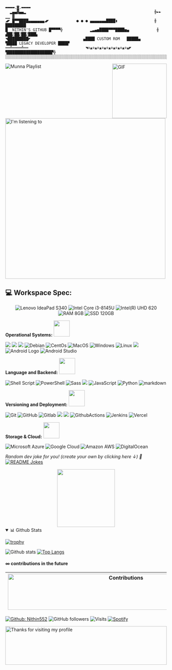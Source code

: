 ```
▬▬▬▬.◙.▬▬▬▬
  ▂▄▄▓▄▄▂                                                        ╫►►        ▁▁ ▓
◢◤ █▀▀████▄▄▄▄▄▄▄◢◤            ● ● ● ▄▄▄▄▄▄▄████▮                ╫       █████████
█  NITHIN'S GITHUB █▀▀▀▀╬            ▂▃▄▅████▀▀▀████▅▄            ╫    ▟██⍁██⍁██⍁███▙
◥█████████◤                       ▄████ CUSTOM ROM   █████▄       ▜████ LEGACY DEVELOPER ████▛
══╩════╩══                         ◥⊙▲⊙▲⊙▲⊙▲⊙▲⊙▲⊙▲⊙▲⊙▲◤         ▜███████████████████▛╬
░░░░░░░░░░░░░░░░░░░░░░░░░░░░░░░░░░░░░░░░░░░░░░░░░░░░░░░░░░░░░░░░░░░░░░░░░░░░░░░░░░░░░░░░░░░
```





![Munna Playlist](https://spotify-pl.nithin552.vercel.app/api/spotify) <img align="right" alt="GIF" height="170px" src="https://media.giphy.com/media/J5B1Y8QZnzXXbLQIBu/giphy.gif" />


[<img src="https://readme-spotify-status-nithin552.vercel.app/api/run-spotify-status" alt="I'm listening to" width="500" />](https://open.spotify.com/user/rro2jhmryligk7smcxoeharu5)


## 💻 Workspace Spec:
<p align="center">
	<img src="https://img.shields.io/badge/-Lenovo IdeaPad%20S340-%E2231A.svg?&style=for-the-badge&logo=lenovo&logoColor=white" title="Lenovo IdeaPad S340" alt="Lenovo IdeaPad S340"/>
        <img src="https://img.shields.io/badge/intel-Core%20i3%208145U-%230071C5.svg?&style=for-the-badge&logo=intel&logoColor=white" title="Intel Core i3-8145U" alt="Intel Core i3-8145U"/>
	<img src="https://img.shields.io/badge/intel%20UHD%20620%204GB-%23ED1C24.svg?&style=for-the-badge&logo=intel&logoColor=white" title="Intel(R) UHD 620" alt="Intel(R) UHD 620"/>
	<img src="https://img.shields.io/badge/RAM-8GB-yellow.svg?&style=for-the-badge" title="RAM 8GB" alt="RAM 8GB"/>
	<img src="https://img.shields.io/badge/SSD-120GB-%23FEAA2D.svg?&style=for-the-badge" title="SSD 120GB" alt="SSD 120GB"/>
	


**Operational Systems:**  <img src="https://camo.githubusercontent.com/40dff491d4e8123af55298ef908faedb66c463e5/68747470733a2f2f6d656469612e67697068792e636f6d2f6d656469612f57556c706c634d704f43456d5447427442572f67697068792e676966" width="50">

<img src="https://img.shields.io/badge/-Ubuntu-E95420?style=flat&logo=ubuntu&logoColor=white"> <img src="https://img.shields.io/badge/-Linux Mint-87CF3E?style=flat&logo=linux-mint&logoColor=white"> <img src="https://img.shields.io/badge/-Windows XP-003399?style=flat&logo=windows-xp&logoColor=white"> <img src="https://img.shields.io/badge/-Debian-A81D33?logo=debian&logoColor=white&labelColor=A81D33" alt="Debian" /> <img src="https://img.shields.io/badge/-CentOS-262577?logo=centos&logoColor=white&labelColor=262577" alt="CentOs" /> <img src="https://img.shields.io/badge/-MacOS-999999?logo=apple&logoColor=white&labelColor=999999" alt="MacOS" /> <img src="https://img.shields.io/badge/-Windows-0078D6?logo=windows&logoColor=white&labelColor=0078D6" alt="Windows" /> <img src="https://img.shields.io/badge/-Linux-A81D33?logo=Linux&logoColor=white&labelColor=A81D33" alt="Linux" /> <img src="https://img.shields.io/badge/-Arch Linux-1793D1?style=flat&logo=arch-linux&logoColor=white"> <img src="https://img.shields.io/badge/-Android-1e2229?logo=Android&logoColor=SpringGreen&labelColor=1e2229" alt="Android Logo" /> <img src="https://img.shields.io/badge/-Android%20Studio-1e2229?logo=android-studio&logoColor=SpringGreen&labelColor=1e2229" alt="Android Studio" />

**Language and Backend:** <img src="https://camo.githubusercontent.com/40dff491d4e8123af55298ef908faedb66c463e5/68747470733a2f2f6d656469612e67697068792e636f6d2f6d656469612f57556c706c634d704f43456d5447427442572f67697068792e676966" width="50">

<img src="https://img.shields.io/badge/-Shell%20Script-4EAA25?logo=gnu-bash&logoColor=white&labelColor=4EAA25" alt="Shell Script" /> <img src="https://img.shields.io/badge/-PowerShell-5391FE?logo=powershell&logoColor=white&labelColor=5391FE" alt="PowerShell" /> <img src="https://img.shields.io/badge/-Sass-CC6699?logo=sass&logoColor=white&labelColor=CC6699" alt="Sass" /> <img src="https://img.shields.io/badge/-Java-007396?style=flat&logo=java&logoColor=white"> <img src="https://img.shields.io/badge/-JavaScript-F7DF1E?logo=javascript&logoColor=white&labelColor=F7DF1E" alt="JavaScript" /> <img src="https://img.shields.io/badge/-Python-3776AB?logo=python&logoColor=white&labelColor=3776AB" alt="Python" /> <img src="https://img.shields.io/badge/-Markdown-000000?logo=markdown&logoColor=white&labelColor=000000" alt="markdown" />


**Versioning and Deployment:**  <img src="https://camo.githubusercontent.com/40dff491d4e8123af55298ef908faedb66c463e5/68747470733a2f2f6d656469612e67697068792e636f6d2f6d656469612f57556c706c634d704f43456d5447427442572f67697068792e676966" width="50">

<img src="https://img.shields.io/badge/-Git-F05032?logo=git&logoColor=white&labelColor=F05032" alt="Git" /> <img src="https://img.shields.io/badge/-GitHub-181717?logo=github&logoColor=white&labelColor=181717" alt="GitHub" /> <img src="https://img.shields.io/badge/Gitlab%20-%23181717?logo=gitlab&logoColor=white&labelColor=23181717" alt="Gitlab" /> <img src="https://img.shields.io/badge/-Bitbucket-0052CC?style=flat&logo=bitbucket&logoColor=white"> <img src="https://img.shields.io/badge/-GitKraken-179287?style=flat&logo=gitkraken&logoColor=white"> <img src="https://img.shields.io/badge/Github%20Actions-2088FF?logo=github-actions&logoColor=white&labelColor=2088FF" alt="GithubActions" /> <img src="https://img.shields.io/badge/Jenkins-ff005e?logo=jenkins&logoColor=white&labelColor=ff005e" alt="Jenkins" /> <img src="https://img.shields.io/badge/Vercel-222222?logo=vercel&logoColor=white&labelColor=222222" alt="Vercel" />

**Storage & Cloud:**  <img src="https://camo.githubusercontent.com/40dff491d4e8123af55298ef908faedb66c463e5/68747470733a2f2f6d656469612e67697068792e636f6d2f6d656469612f57556c706c634d704f43456d5447427442572f67697068792e676966" width="50">

 <img src="https://img.shields.io/badge/Microsoft%20Azure-0089D6?logo=Microsoft-Azure&logoColor=white&labelColor=0089D6" alt="Microsoft Azure" /> <img src="https://img.shields.io/badge/Google%20Cloud-4285F4?logo=Google-Cloud&logoColor=white&labelColor=4285F4" alt="Google Cloud" /> <img src="https://img.shields.io/badge/-Amazon%20AWS-232F3E?logo=amazon-aws&logoColor=white&labelColor=232F3E" alt="Amazon AWS" /> <img src="https://img.shields.io/badge/-Digital%20Ocean-0089D6?logo=DigitalOcean&logoColor=white&labelColor=0089D6" alt ="DigitalOcean" />

<i>Random dev joke for you! (create your own by clicking here ↓) 🤡</i><br> 
<a href="https://readme-jokes.vercel.app"><img align="center" src="https://readme-jokes.vercel.app/api?bgColor=%23073b4c&textColor=%2306d6a0&aColor=%2306d6a0&borderColor=%2306d6a0" alt="README Jokes"></a>

<div align="center">
    <img height="180em" src="https://github-readme-streak-stats.herokuapp.com/?user=Nithin552&theme=black-ice&fire=6600AF&currStreakNum=6600AF&ring=6600AF&currStreakLabel=6600AF">
</div>

<details open>
<summary>📊 Github Stats</summary>
	
[![trophy](https://github-profile-trophy.vercel.app/?username=Nithin552&theme=monokai&row=1&column=7)](https://github.com/ryo-ma/github-profile-trophy)	
	
  ![Github stats](https://github-readme-stats.vercel.app/api?username=Nithin552&theme=gruvbox&show_icons=true&hide_border=false&count_private=true&include_all_commits=true&line_height=24.5)  [![Top Langs](https://github-readme-stats.vercel.app/api/top-langs/?username=Nithin552&theme=gruvbox&layout=compact&hide=html,css&langs_count=10)](https://github.com/Nithin552?tab=repositories)
</details>

#### ∞ contributions in the future 

| <img src="https://raw.githubusercontent.com/nilfalse/nilfalse/master/contributions.gif" alt="Contributions" width="722px" height="112px" /> |
| ------------------------------------------------------------------------------------------------------------------------------------------- |

[![Github: Nithin552](https://img.shields.io/badge/-Nithin552-000?logo=Github&logoColor=white&link=https://github.com/Nithin552)](https://github.com/Nithin552)
![GitHub followers](https://img.shields.io/github/followers/Nithin552?label=Follow&style=social)
![Visits](https://badges.pufler.dev/visits/Nithin552/Nithin552?logo=GitHub&label=github%20visits&color=336699&logoColor=white&style=flat-square)
[![Spotify](https://img.shields.io/badge/spotify-Nithin552-1DB954?style=flat-square&logo=spotify&logoColor=white)](https://open.spotify.com/user/rro2jhmryligk7smcxoeharu5)


<img height="120" alt="Thanks for visiting my profile" width="100%" src="https://github.com/dibyendu415/dibyendu415/blob/master/marquee.svg" />



